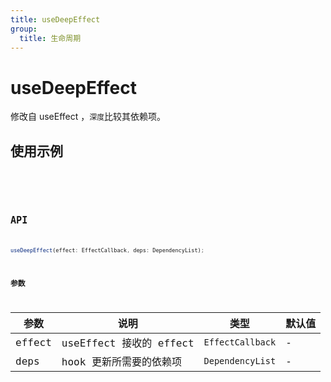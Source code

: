 ```yaml
---
title: useDeepEffect
group:
  title: 生命周期
---
```


# useDeepEffect

修改自 useEffect ，`深度`比较其依赖项。

## 使用示例

<code src="../../src/hooks/src/useDeepEffect/demo/base" />

<code src="../../src/hooks/src/useDeepEffect/demo/props" />

## API

```ts
useDeepEffect(effect: EffectCallback, deps: DependencyList);
```

### 参数

| 参数   | 说明                    | 类型             | 默认值 |
| ------ | ----------------------- | ---------------- | ------ |
| effect | useEffect 接收的 effect | `EffectCallback` | -      |
| deps   | hook 更新所需要的依赖项 | `DependencyList` | -      |
